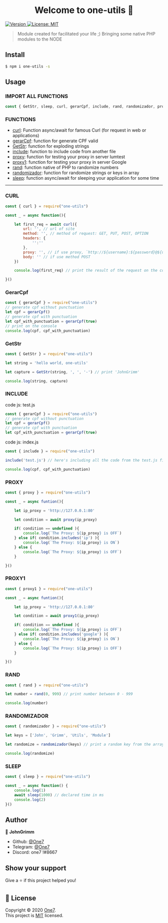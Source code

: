 <h1 align="center">Welcome to one-utils 👋</h1>
<p>
  <a href="https://www.npmjs.com/package/one-utils" target="_blank">
    <img alt="Version" src="https://img.shields.io/npm/v/one-utils.svg">
  </a>
  <a href="LICENSE" target="_blank">
    <img alt="License: MIT" src="https://img.shields.io/badge/License-MIT-yellow.svg" />
  </a>
</p>

> Module created for facilitated your life ;) Bringing some native PHP modules to the NODE

## Install

```sh
$ npm i one-utils -s
```

## Usage

### IMPORT ALL FUNCTIONS

```js
const { GetStr, sleep, curl, gerarCpf, include, rand, randomizador, proxy, proxy1 } = require("one-utils")
```

### FUNCTIONS

* [curl](#curl): Function async/await for famous Curl (for request in web or applications)
* [gerarCpf](#GerarCpf): function for generate CPF valid
* [GetStr](#GetStr): function for exploding strings
* [include](#include): function to include code from another file
* [proxy](#proxy): function for testing your proxy in server lumtest
* [proxy1](#proxy1): function for testing your proxy in server Google
* [rand](#rand): function native of PHP to randomize numbers
* [randomizador](#randomizador): function for randomize strings or keys in array
* [sleep](#sleep): function async/await for sleeping your application for some time

***

### CURL

```js
const { curl } = require("one-utils")

const _ = async function(){

    let first_req = await curl({
        url: '', // url of site
        method: '', // method of request: GET, PUT, POST, OPTION
        headers: {
            '':''
        },
        proxy: '', // if use proxy, `http://${username}:${password}@${url}:${port}` or `http://${url}:${port}`
        body: '' // if use method POST
    })

    console.log(first_req) // print the result of the request on the console

}()
```

### GerarCpf

```js
const { gerarCpf } = require("one-utils")
// generate cpf without punctuation
let cpf = gerarCpf()
// generate cpf with punctuation
let cpf_with_punctuation = gerarCpf(true)
// print on the console
console.log(cpf, cpf_with_punctuation)
```

### GetStr

```js
const { GetStr } = require("one-utils")

let string = 'hello world, one-utils'

let capture = GetStr(string, ', ', '-') // print 'JohnGrimm'

console.log(string, capture)
```

### INCLUDE

code js: test.js
```js
const { gerarCpf } = require("one-utils")
// generate cpf without punctuation
let cpf = gerarCpf()
// generate cpf with punctuation
let cpf_with_punctuation = gerarCpf(true)

```

code js: index.js
```js
const { include } = require("one-utils")

include('test.js') // here's including all the code from the test.js file

console.log(cpf, cpf_with_punctuation)
```

### PROXY

```js
const { proxy } = require("one-utils")

const _ = async funtion(){

    let ip_proxy = 'http://127.0.0.1:80'

    let condition = await proxy(ip_proxy)

    if( condition == undefined ){
        console.log(`The Proxy: ${ip_proxy} is OFF`)
    } else if( condition.includes('ip') ){
        console.log(`The Proxy: ${ip_proxy} is ON`)
    } else {
        console.log(`The Proxy: ${ip_proxy} is OFF`)
    }

}()
```

### PROXY1

```js
const { proxy1 } = require("one-utils")

const _ = async funtion(){

    let ip_proxy = 'http://127.0.0.1:80'

    let condition = await proxy1(ip_proxy)

    if( condition == undefined ){
        console.log(`The Proxy: ${ip_proxy} is OFF`)
    } else if( condition.includes('google') ){
        console.log(`The Proxy: ${ip_proxy} is ON`)
    } else {
        console.log(`The Proxy: ${ip_proxy} is OFF`)
    }

}()
```

### RAND

```js
const { rand } = require("one-utils")

let number = rand(0, 999) // print number between 0 - 999

console.log(number)
```

### RANDOMIZADOR

```js
const { randomizador } = require("one-utils")

let keys = ['John', 'Grimm', 'Utils', 'Module']

let randomize = randomizador(keys) // print a random key from the array

console.log(randomize)
```

### SLEEP

```js
const { sleep } = require("one-utils")

const _ = async function() {
    console.log(1)
    await sleep(1000) // declared time in ms
    console.log(2)
}()
```
## Author

👤 **JohnGrimm**

* Github: [@One7](https://github.com/zardx7)
* Telegram: [@One7](https://t.me/y0rkzin)
* Discord: one7 !#8667

## Show your support

Give a ⭐️ if this project helped you!

## 📝 License

Copyright © 2020 [One7](https://github.com/zardx7).<br />
This project is [MIT](LICENSE) licensed.
